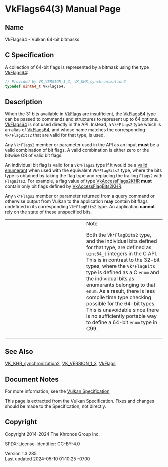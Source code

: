 # VkFlags64(3) Manual Page

## Name

VkFlags64 - Vulkan 64-bit bitmasks



## <a href="#_c_specification" class="anchor"></a>C Specification

A collection of 64-bit flags is represented by a bitmask using the type
[VkFlags64](https://registry.khronos.org/vulkan/specs/1.3-extensions/man/html/VkFlags64.html):

``` c
// Provided by VK_VERSION_1_3, VK_KHR_synchronization2
typedef uint64_t VkFlags64;
```

## <a href="#_description" class="anchor"></a>Description

When the 31 bits available in [VkFlags](https://registry.khronos.org/vulkan/specs/1.3-extensions/man/html/VkFlags.html) are insufficient,
the [VkFlags64](https://registry.khronos.org/vulkan/specs/1.3-extensions/man/html/VkFlags64.html) type can be passed to commands and
structures to represent up to 64 options. [VkFlags64](https://registry.khronos.org/vulkan/specs/1.3-extensions/man/html/VkFlags64.html) is
not used directly in the API. Instead, a `Vk*Flags2` type which is an
alias of [VkFlags64](https://registry.khronos.org/vulkan/specs/1.3-extensions/man/html/VkFlags64.html), and whose name matches the
corresponding `Vk*FlagBits2` that are valid for that type, is used.

Any `Vk*Flags2` member or parameter used in the API as an input **must**
be a valid combination of bit flags. A valid combination is either zero
or the bitwise OR of valid bit flags.

An individual bit flag is valid for a `Vk*Flags2` type if it would be a
<a
href="https://registry.khronos.org/vulkan/specs/1.3-extensions/html/vkspec.html#fundamentals-validusage-enums"
target="_blank" rel="noopener">valid enumerant</a> when used with the
equivalent `Vk*FlagBits2` type, where the bits type is obtained by
taking the flag type and replacing the trailing `Flags2` with
`FlagBits2`. For example, a flag value of type
[VkAccessFlags2KHR](https://registry.khronos.org/vulkan/specs/1.3-extensions/man/html/VkAccessFlags2KHR.html) **must** contain only bit
flags defined by [VkAccessFlagBits2KHR](https://registry.khronos.org/vulkan/specs/1.3-extensions/man/html/VkAccessFlagBits2KHR.html).

Any `Vk*Flags2` member or parameter returned from a query command or
otherwise output from Vulkan to the application **may** contain bit
flags undefined in its corresponding `Vk*FlagBits2` type. An application
**cannot** rely on the state of these unspecified bits.

<table>
<colgroup>
<col style="width: 50%" />
<col style="width: 50%" />
</colgroup>
<tbody>
<tr class="odd">
<td class="icon"><em></em></td>
<td class="content">Note
<p>Both the <code>Vk*FlagBits2</code> type, and the individual bits
defined for that type, are defined as <code>uint64_t</code> integers in
the C API. This is in contrast to the 32-bit types, where the
<code>Vk*FlagBits</code> type is defined as a C <code>enum</code> and
the individual bits as enumerants belonging to that <code>enum</code>.
As a result, there is less compile time type checking possible for the
64-bit types. This is unavoidable since there is no sufficiently
portable way to define a 64-bit <code>enum</code> type in C99.</p></td>
</tr>
</tbody>
</table>

## <a href="#_see_also" class="anchor"></a>See Also

[VK_KHR_synchronization2](https://registry.khronos.org/vulkan/specs/1.3-extensions/man/html/VK_KHR_synchronization2.html),
[VK_VERSION_1_3](https://registry.khronos.org/vulkan/specs/1.3-extensions/man/html/VK_VERSION_1_3.html), [VkFlags](https://registry.khronos.org/vulkan/specs/1.3-extensions/man/html/VkFlags.html)

## <a href="#_document_notes" class="anchor"></a>Document Notes

For more information, see the <a
href="https://registry.khronos.org/vulkan/specs/1.3-extensions/html/vkspec.html#VkFlags64"
target="_blank" rel="noopener">Vulkan Specification</a>

This page is extracted from the Vulkan Specification. Fixes and changes
should be made to the Specification, not directly.

## <a href="#_copyright" class="anchor"></a>Copyright

Copyright 2014-2024 The Khronos Group Inc.

SPDX-License-Identifier: CC-BY-4.0

Version 1.3.285  
Last updated 2024-05-10 01:10:25 -0700
